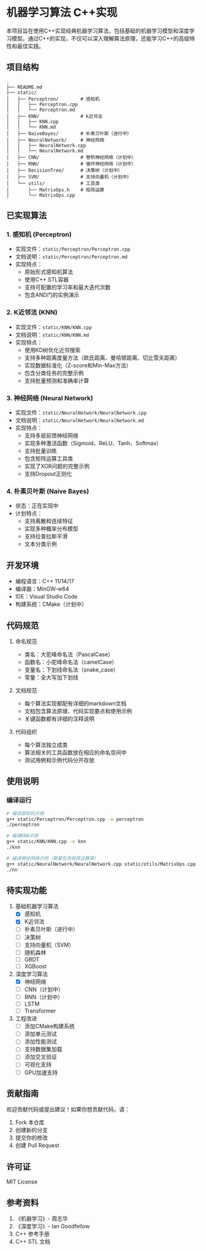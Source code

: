 # 机器学习算法 C++实现

本项目旨在使用C++实现经典机器学习算法，包括基础的机器学习模型和深度学习模型。通过C++的实现，不仅可以深入理解算法原理，还能学习C++的高级特性和最佳实践。

## 项目结构

```
.
├── README.md
├── static/
│   ├── Perceptron/        # 感知机
│   │   ├── Perceptron.cpp
│   │   └── Perceptron.md
│   ├── KNN/               # k近邻法
│   │   ├── KNN.cpp
│   │   └── KNN.md
│   ├── NaiveBayes/        # 朴素贝叶斯（进行中）
│   ├── NeuralNetwork/     # 神经网络
│   │   ├── NeuralNetwork.cpp
│   │   └── NeuralNetwork.md
│   ├── CNN/               # 卷积神经网络（计划中）
│   ├── RNN/               # 循环神经网络（计划中）
│   ├── DecisionTree/      # 决策树（计划中）
│   ├── SVM/               # 支持向量机（计划中）
│   └── utils/             # 工具类
│       ├── MatrixOps.h    # 矩阵运算
│       └── MatrixOps.cpp
```

## 已实现算法

### 1. 感知机 (Perceptron)
- 实现文件：`static/Perceptron/Perceptron.cpp`
- 文档说明：`static/Perceptron/Perceptron.md`
- 实现特点：
  - 原始形式感知机算法
  - 使用C++ STL容器
  - 支持可配置的学习率和最大迭代次数
  - 包含AND门的实例演示

### 2. K近邻法 (KNN)
- 实现文件：`static/KNN/KNN.cpp`
- 文档说明：`static/KNN/KNN.md`
- 实现特点：
  - 使用KD树优化近邻搜索
  - 支持多种距离度量方法（欧氏距离、曼哈顿距离、切比雪夫距离）
  - 实现数据标准化（Z-score和Min-Max方法）
  - 包含分类任务的完整示例
  - 支持批量预测和准确率计算

### 3. 神经网络 (Neural Network)
- 实现文件：`static/NeuralNetwork/NeuralNetwork.cpp`
- 文档说明：`static/NeuralNetwork/NeuralNetwork.md`
- 实现特点：
  - 支持多层前馈神经网络
  - 实现多种激活函数（Sigmoid、ReLU、Tanh、Softmax）
  - 支持批量训练
  - 包含矩阵运算工具类
  - 实现了XOR问题的完整示例
  - 支持Dropout正则化

### 4. 朴素贝叶斯 (Naive Bayes)
- 状态：正在实现中
- 计划特点：
  - 支持离散和连续特征
  - 实现多种概率分布模型
  - 支持拉普拉斯平滑
  - 文本分类示例

## 开发环境

- 编程语言：C++ 11/14/17
- 编译器：MinGW-w64
- IDE：Visual Studio Code
- 构建系统：CMake（计划中）

## 代码规范

1. 命名规范
   - 类名：大驼峰命名法（PascalCase）
   - 函数名：小驼峰命名法（camelCase）
   - 变量名：下划线命名法（snake_case）
   - 常量：全大写加下划线

2. 文档规范
   - 每个算法实现都配有详细的markdown文档
   - 文档包含算法原理、代码实现要点和使用示例
   - 关键函数都有详细的注释说明

3. 代码组织
   - 每个算法独立成类
   - 算法相关的工具函数放在相应的命名空间中
   - 测试用例和示例代码分开存放

## 使用说明

### 编译运行
```bash
# 编译感知机示例
g++ static/Perceptron/Perceptron.cpp -o perceptron
./perceptron

# 编译KNN示例
g++ static/KNN/KNN.cpp -o knn
./knn

# 编译神经网络示例（需要包含矩阵运算库）
g++ static/NeuralNetwork/NeuralNetwork.cpp static/utils/MatrixOps.cpp -o nn
./nn
```

## 待实现功能

1. 基础机器学习算法
   - [x] 感知机
   - [x] K近邻法
   - [ ] 朴素贝叶斯（进行中）
   - [ ] 决策树
   - [ ] 支持向量机（SVM）
   - [ ] 随机森林
   - [ ] GBDT
   - [ ] XGBoost

2. 深度学习算法
   - [x] 神经网络
   - [ ] CNN（计划中）
   - [ ] RNN（计划中）
   - [ ] LSTM
   - [ ] Transformer

3. 工程改进
   - [ ] 添加CMake构建系统
   - [ ] 添加单元测试
   - [ ] 添加性能测试
   - [ ] 支持数据集加载
   - [ ] 添加交叉验证
   - [ ] 可视化支持
   - [ ] GPU加速支持

## 贡献指南

欢迎贡献代码或提出建议！如果你想贡献代码，请：

1. Fork 本仓库
2. 创建新的分支
3. 提交你的修改
4. 创建 Pull Request

## 许可证

MIT License

## 参考资料

1. 《机器学习》- 周志华
2. 《深度学习》- Ian Goodfellow
3. C++ 参考手册
4. C++ STL 文档 